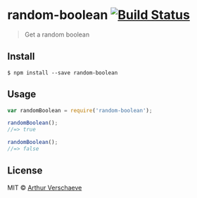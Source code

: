 # random-boolean [![Build Status](https://travis-ci.org/arthurvr/random-boolean.svg?branch=master)](https://travis-ci.org/arthurvr/random-boolean)

> Get a random boolean


## Install

```
$ npm install --save random-boolean
```


## Usage

```js
var randomBoolean = require('random-boolean');

randomBoolean();
//=> true

randomBoolean();
//=> false
```


## License

MIT © [Arthur Verschaeve](http://arthurverschaeve.be)
